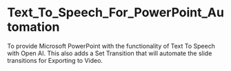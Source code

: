 # Text_To_Speech_For_PowerPoint_Automation
 To provide Microsoft PowerPoint with the functionality of Text To Speech with Open AI. This also adds a Set Transition that will automate the slide transitions for Exporting to Video.
